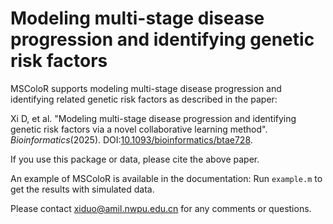 # Modeling multi-stage disease progression and identifying genetic risk factors

MSColoR supports modeling multi-stage disease progression and identifying related genetic risk factors as described in the paper:

  Xi D, et al. "Modeling multi-stage disease progression and identifying genetic risk factors via a novel collaborative learning method". _Bioinformatics_(2025). DOI:[10.1093/bioinformatics/btae728](10.1093/bioinformatics/btae728).
  
If you use this package or data, please cite the above paper.


An example of MSColoR is available in the documentation: Run `example.m` to get the results with simulated data.


Please contact xiduo@amil.nwpu.edu.cn for any comments or questions.
